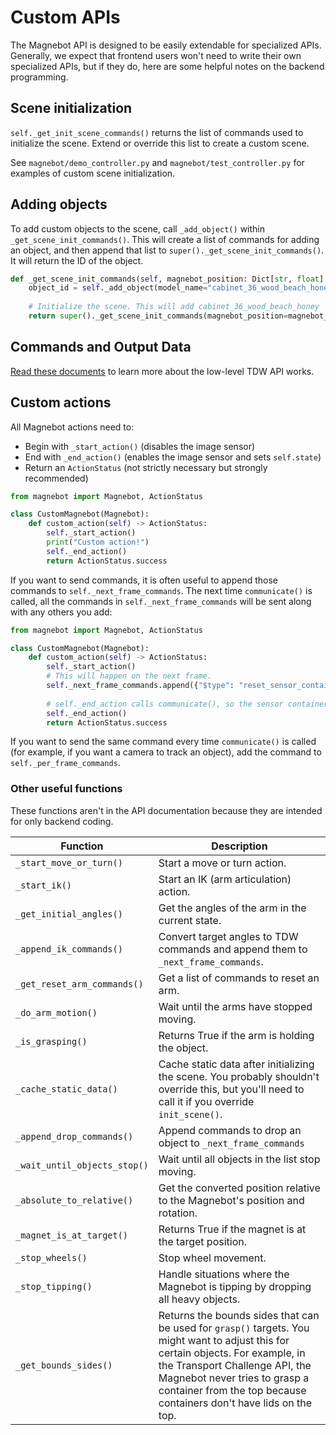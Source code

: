 # Custom APIs

The Magnebot API is designed to be easily extendable for specialized APIs. Generally, we expect that frontend users won't need to write their own specialized APIs, but if they do, here are some helpful notes on the backend programming.

## Scene initialization

`self._get_init_scene_commands()` returns the list of commands used to initialize the scene. Extend or override this list to create a custom scene.

See `magnebot/demo_controller.py` and `magnebot/test_controller.py` for examples of custom scene initialization.

## Adding objects

To add custom objects to the scene, call `_add_object()` within `_get_scene_init_commands()`. This will create a list of commands for adding an object, and then append that list to `super()._get_scene_init_commands()`. It will return the ID of the object.

```python
def _get_scene_init_commands(self, magnebot_position: Dict[str, float] = None) -> List[dict]:
    object_id = self._add_object(model_name="cabinet_36_wood_beach_honey", position={"x": 0.04, "y": 0, "z": 1.081}, mass=300)
    
    # Initialize the scene. This will add cabinet_36_wood_beach_honey
    return super()._get_scene_init_commands(magnebot_position=magnebot_position)
```

## Commands and Output Data

[Read these documents](https://github.com/threedworld-mit/tdw/tree/master/Documentation/api) to learn more about the low-level TDW API works.

## Custom actions

All Magnebot actions need to:

- Begin with `_start_action()` (disables the image sensor)
- End with `_end_action()` (enables the image sensor and sets `self.state`)
- Return an `ActionStatus` (not strictly necessary but strongly recommended)

```python
from magnebot import Magnebot, ActionStatus

class CustomMagnebot(Magnebot):
    def custom_action(self) -> ActionStatus:
        self._start_action()
        print("Custom action!")
        self._end_action()
        return ActionStatus.success
```

If you want to send commands, it is often useful to append those commands to `self._next_frame_commands`.  The next time `communicate()` is called, all the commands in `self._next_frame_commands` will be sent along with any others you add:

```python
from magnebot import Magnebot, ActionStatus

class CustomMagnebot(Magnebot):
    def custom_action(self) -> ActionStatus:
        self._start_action()
        # This will happen on the next frame.
        self._next_frame_commands.append({"$type": "reset_sensor_container_rotation"})
        
        # self._end_action calls communicate(), so the sensor container will be reset on the same frame as the image capture.
        self._end_action()
        return ActionStatus.success
```

If you want to send the same command every time `communicate()` is called (for example, if you want a camera to track an object), add the command to `self._per_frame_commands`.

### Other useful functions

These functions aren't in the API documentation because they are intended for only backend coding.

| Function                     | Description                                                  |
| ---------------------------- | ------------------------------------------------------------ |
| `_start_move_or_turn()`      | Start a move or turn action.                                 |
| `_start_ik()`                | Start an IK (arm articulation) action.                       |
| `_get_initial_angles()`      | Get the angles of the arm in the current state.              |
| `_append_ik_commands()`      | Convert target angles to TDW commands and append them to `_next_frame_commands`. |
| `_get_reset_arm_commands()`  | Get a list of commands to reset an arm.                      |
| `_do_arm_motion()`           | Wait until the arms have stopped moving.                     |
| `_is_grasping()`             | Returns True if the arm is holding the object.               |
| `_cache_static_data()`       | Cache static data after initializing the scene. You probably shouldn't override this, but you'll need to call it if you override `init_scene()`. |
| `_append_drop_commands()`    | Append commands to drop an object to `_next_frame_commands`  |
| `_wait_until_objects_stop()` | Wait until all objects in the list stop moving.              |
| `_absolute_to_relative()`    | Get the converted position relative to the Magnebot's position and rotation. |
| `_magnet_is_at_target()`     | Returns True if the magnet is at the target position.        |
| `_stop_wheels()`             | Stop wheel movement.                                         |
| `_stop_tipping()`            | Handle situations where the Magnebot is tipping by dropping all heavy objects. |
| `_get_bounds_sides()`        | Returns the bounds sides that can be used for `grasp()` targets. You might want to adjust this for certain objects. For example, in the Transport Challenge API, the Magnebot never tries to grasp a container from the top because containers don't have lids on the top. |

